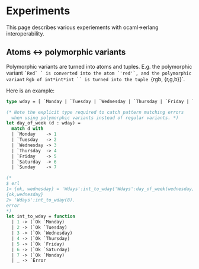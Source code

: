 # Experiments

This page describes various experiements with ocaml->erlang interoperability.

## Atoms <-> polymorphic variants
Polymorphic variants are turned into atoms and tuples. E.g. the polymorphic
variant `` `Red` ` is converted into the atom `'red'`, and the polymorphic variant
`` `Rgb of int*int*int `` is turned into the tuple `{rgb, {r,g,b}}`.

Here is an example:

```ocaml
type wday = [ `Monday | `Tuesday | `Wednesday | `Thursday | `Friday | `Saturday | `Sunday ]

(* Note the explicit type required to catch pattern matching errors
  when using polymorphic variants instead of regular variants. *)
let day_of_week (d : wday) =
  match d with
  | `Monday    -> 1
  | `Tuesday   -> 2
  | `Wednesday -> 3
  | `Thursday  -> 4
  | `Friday    -> 5
  | `Saturday  -> 6
  | `Sunday    -> 7

(*
$ erl
1> {ok, wednesday} = 'Wdays':int_to_wday('Wdays':day_of_week(wednesday)).
{ok,wednesday}
2> 'Wdays':int_to_wday(8).
error
*)
let int_to_wday = function
  | 1 -> (`Ok `Monday)
  | 2 -> (`Ok `Tuesday)
  | 3 -> (`Ok `Wednesday)
  | 4 -> (`Ok `Thursday)
  | 5 -> (`Ok `Friday)
  | 6 -> (`Ok `Saturday)
  | 7 -> (`Ok `Monday)
  | _ -> `Error
```
